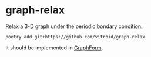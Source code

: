 # graph-relax

Relax a 3-D graph under the periodic bondary condition.

```shell
poetry add git+https://github.com/vitroid/graph-relax
```

It should be implemented in [GraphForm](../GraphForm).
